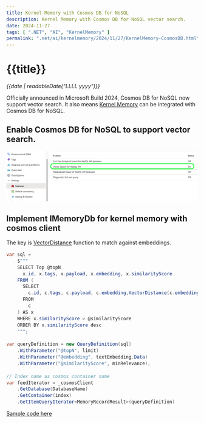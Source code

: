 ```yaml
---
title: Kernel Memory with Cosmos DB for NoSQL
description: Kernel Memory with Cosmos DB for NoSQL vector search.
date: 2024-11-27
tags: [ ".NET", "AI", "KernelMemory" ]
permalink: ".net/ai/kernelmemory/2024/11/27/KernelMemory-CosmosDB.html"
---
```


# {{title}}

*{{date | readableDate("LLLL yyyy")}}*

Officially announced in Microsoft Build 2024, Cosmos DB for NoSQL now support vector search. It also means [Kernel Memory](https://github.com/microsoft/kernel-memory) can be integrated with Cosmos DB for NoSQL. 

## Enable Cosmos DB for NoSQL to support vector search.
<img eleventy:ignore src="https://github.com/StormHub/stormhub/blob/main/resources/2024-11-27/azure-cosmos-db.png?raw=true" alt="Azure CosmosDB configurations">

## Implement IMemoryDb for kernel memory with cosmos client
The key is [VectorDistance](https://learn.microsoft.com/en-us/azure/cosmos-db/nosql/query/vectordistance) function to match against embeddings.

```csharp
var sql =
    $"""
    SELECT Top @topN
      x.id, x.tags, x.payload, x.embedding, x.similarityScore
    FROM (
      SELECT
        c.id, c.tags, c.payload, c.embedding,VectorDistance(c.embedding, @embedding) AS similarityScore 
      FROM
        c
    ) AS x
    WHERE x.similarityScore > @similarityScore
    ORDER BY x.similarityScore desc
    """;

var queryDefinition = new QueryDefinition(sql)
    .WithParameter("@topN", limit)
    .WithParameter("@embedding", textEmbedding.Data)
    .WithParameter("@similarityScore", minRelevance);

// Index name as cosmos container name
var feedIterator = _cosmosClient
    .GetDatabase(DatabaseName)
    .GetContainer(index)
    .GetItemQueryIterator<MemoryRecordResult>(queryDefinition)
```

[Sample code here](https://github.com/StormHub/stormhub/tree/main/resources/2024-11-27/ConsoleApp)

